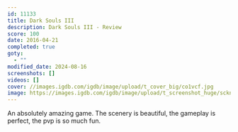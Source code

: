 ```yaml
---
id: 11133
title: Dark Souls III
description: Dark Souls III - Review
score: 100
date: 2016-04-21
completed: true
goty:
  - ""
modified_date: 2024-08-16
screenshots: []
videos: []
cover: //images.igdb.com/igdb/image/upload/t_cover_big/co1vcf.jpg
image: https://images.igdb.com/igdb/image/upload/t_screenshot_huge/scknql.jpg
---
```

An absolutely amazing game. The scenery is beautiful, the gameplay is perfect, the pvp is so much fun.